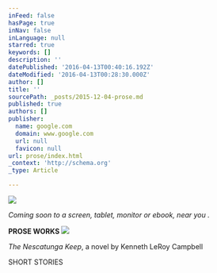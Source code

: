 ```yaml
---
inFeed: false
hasPage: true
inNav: false
inLanguage: null
starred: true
keywords: []
description: ''
datePublished: '2016-04-13T00:40:16.192Z'
dateModified: '2016-04-13T00:28:30.000Z'
author: []
title: ''
sourcePath: _posts/2015-12-04-prose.md
published: true
authors: []
publisher:
  name: google.com
  domain: www.google.com
  url: null
  favicon: null
url: prose/index.html
_context: 'http://schema.org'
_type: Article

---
```

![](https://the-grid-user-content.s3-us-west-2.amazonaws.com/61dde1ef-7241-48c4-9f5f-ba1f0a0343f4.png)

_Coming soon to a screen, tablet, monitor or ebook, near you ._

**PROSE  WORKS**
![](https://the-grid-user-content.s3-us-west-2.amazonaws.com/9efcd370-4a1e-45d4-9ebc-f6278a0ede2e.jpg)

_The Nescatunga Keep_, a novel by Kenneth LeRoy Campbell

SHORT STORIES